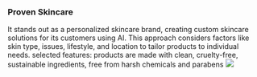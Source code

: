 
### Proven Skincare 
It stands out as a personalized skincare brand, creating custom skincare solutions for its customers using AI. This approach considers factors like skin type, issues, lifestyle, and location to tailor products to individual needs. selected features: products are made with clean, cruelty-free, sustainable ingredients, free from harsh chemicals and parabens
![](https://github.com/chenhaodev/awesome-img-app-insights/cases/imgs/provenskincare.com.jpg)

